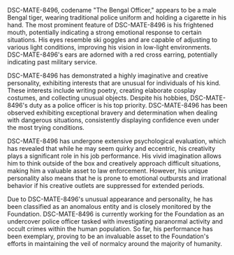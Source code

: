 DSC-MATE-8496, codename "The Bengal Officer," appears to be a male Bengal tiger, wearing traditional police uniform and holding a cigarette in his hand. The most prominent feature of DSC-MATE-8496 is his frightened mouth, potentially indicating a strong emotional response to certain situations. His eyes resemble ski goggles and are capable of adjusting to various light conditions, improving his vision in low-light environments. DSC-MATE-8496's ears are adorned with a red cross earring, potentially indicating past military service. 

DSC-MATE-8496 has demonstrated a highly imaginative and creative personality, exhibiting interests that are unusual for individuals of his kind. These interests include writing poetry, creating elaborate cosplay costumes, and collecting unusual objects. Despite his hobbies, DSC-MATE-8496's duty as a police officer is his top priority. DSC-MATE-8496 has been observed exhibiting exceptional bravery and determination when dealing with dangerous situations, consistently displaying confidence even under the most trying conditions.

DSC-MATE-8496 has undergone extensive psychological evaluation, which has revealed that while he may seem quirky and eccentric, his creativity plays a significant role in his job performance. His vivid imagination allows him to think outside of the box and creatively approach difficult situations, making him a valuable asset to law enforcement. However, his unique personality also means that he is prone to emotional outbursts and irrational behavior if his creative outlets are suppressed for extended periods. 

Due to DSC-MATE-8496's unusual appearance and personality, he has been classified as an anomalous entity and is closely monitored by the Foundation. DSC-MATE-8496 is currently working for the Foundation as an undercover police officer tasked with investigating paranormal activity and occult crimes within the human population. So far, his performance has been exemplary, proving to be an invaluable asset to the Foundation's efforts in maintaining the veil of normalcy around the majority of humanity.